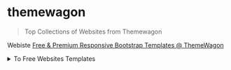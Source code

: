 # themewagon

> Top Collections of Websites from Themewagon

Webiste 
[Free & Premium Responsive Bootstrap Templates @ ThemeWagon](https://themewagon.com/)

<details markdown="1">
<summary>To Free Websites Templates</summary>

| Website Title | Downloads | Live Demo | 
|----------------|--------------|------------|
| Dash UI - Next.Js Admin Dashboard Template | [Download](https://themewagon.com/themes/dashui/)| [Live](https://dash-ui-admin-template.vercel.app/)

</details>
